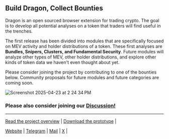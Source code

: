 ## Build Dragon, Collect Bounties

Dragon is an open sourced browser extension for trading crypto. The goal is to develop all potential analyses on a token that traders will find useful in the trenches.   

The first release has been divided into modules that are specifically focused on MEV activity and holder distributions of a token. These first analyses are **Bundles, Snipers, Clusters, and Fundamental Security**. Future modules will analyze other types of MEV, other holder distributions, and explore other kinds of token data we haven't even thought about yet.

Please consider joining the project by contributing to one of the bounties below. Community proposals for future modules and future categories are coming soon.

![Screenshot 2025-04-23 at 2 24 34 PM](https://github.com/user-attachments/assets/964752fe-c22d-4d18-aa41-b837014b3314)


### Please also consider joining our [Discussion!](https://github.com/orgs/alpha-dragon-org/discussions)

---


[Read the project overview](https://alpha-dragon.ai/alphadragon.pdf) |
[Download the prototype](https://chromewebstore.google.com/detail/dragon/ncbgllgbplhnbekllhogabdefjidbkoe) |

[Website](https://alpha-dragon.ai) |
[Telegram](https://t.me/+OU0SLVfcpEZhZWQx) | 
[Mail](mailto:baddragonmygoodness@gmail.com) | 
[X](https://x.com/AlphaDragonAI) | 


